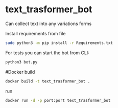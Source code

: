 # text_trasformer_bot
Сan collect text into any variations forms

Install requirements from file
```bash
sudo python3 -m pip install -r Requirements.txt
```

For tests you can start the bot from CLI:
```bash
python3 bot.py
```

#Docker
build
```bash
docker build -t text_trasformer_bot .
```
run
```bash
docker run -d -p port:port text_trasformer_bot
```